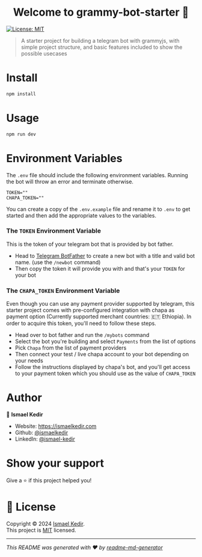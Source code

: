 <h1 align="center">Welcome to grammy-bot-starter 👋</h1>
<p>
  <a href="./LICENSE" target="_blank">
    <img alt="License: MIT" src="https://img.shields.io/badge/License-MIT-yellow.svg" />
  </a>
</p>

> A starter project for building a telegram bot with grammyjs, with simple project structure, and basic features included to show the possible usecases

# Install

```sh
npm install
```

# Usage

```sh
npm run dev
```

# Environment Variables
The `.env` file should include the following environment variables. Running the bot will throw an error and terminate otherwise.
```
TOKEN=""
CHAPA_TOKEN=""
```
You can create a copy of the `.env.example` file and rename it to `.env` to get started
and then add the appropriate values to the variables.

### The `TOKEN` Environment Variable
This is the token of your telegram bot that is provided by bot father.
- Head to [Telegram BotFather](https://t.me/botfather) to create a new bot with a title and valid bot name. (use the `/newbot` command)
- Then copy the token it will provide you with and that's your `TOKEN` for your bot

### The `CHAPA_TOKEN` Environment Variable
Even though you can use any payment provider supported by telegram, this starter project comes with pre-configured integration with chapa as payment option (Currently supported merchant countries: 🇪🇹 Ethiopia). In order to acquire this token, you'll need to follow these steps.
- Head over to bot father and run the `/mybots` command
- Select the bot you're building and select `Payments` from the list of options
- Pick `Chapa` from the list of payment providers
- Then connect your test / live chapa account to your bot depending on your needs
- Follow the instructions displayed by chapa's bot, and you'll get access to your payment token which you should use as the value of `CHAPA_TOKEN`


# Author

👤 **Ismael Kedir**

* Website: https://ismaelkedir.com
* Github: [@ismaelkedir](https://github.com/ismaelkedir)
* LinkedIn: [@ismael-kedir](https://linkedin.com/in/ismael-kedir)

# Show your support

Give a ⭐️ if this project helped you!

# 📝 License

Copyright © 2024 [Ismael Kedir](https://github.com/ismaelkedir).<br />
This project is [MIT](./LICENSE) licensed.

***
_This README was generated with ❤️ by [readme-md-generator](https://github.com/kefranabg/readme-md-generator)_